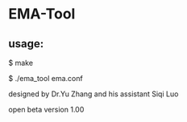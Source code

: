# EMA-Tool

## usage:
$ make 

$ ./ema_tool ema.conf


designed by Dr.Yu Zhang and his assistant Siqi Luo


open beta version 1.00
